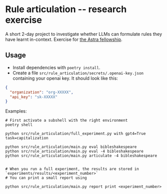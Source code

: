 # Rule articulation -- research exercise

A short 2-day project to investigate whether LLMs can formulate rules
they have learnt in-context.
Exercise for [the Astra fellowship](https://www.constellation.org/programs/astra-fellowship).

## Usage

- Install dependencies with `poetry install`.
- Create a file `src/rule_articulation/secrets/.openai-key.json` containing your openai key. It should look like this:

```json
{
  "organization": "org-XXXXX",
  "api_key": "sk-XXXXX"
}
```

Examples:

```
# First activate a subshell with the right environment
poetry shell

python src/rule_articulation/full_experiment.py with gpt4=True task=capitalization

python src/rule_articulation/main.py eval bibleshakespeare
python src/rule_articulation/main.py eval -4 bibleshakespeare
python src/rule_articulation/main.py articulate -4 bibleshakespeare


# When you run a full experiment, the results are stored in `experiments/results/<experiment_number>`
# You can print a small report using

python src/rule_articulation/main.py report print <experiment_number>
```
